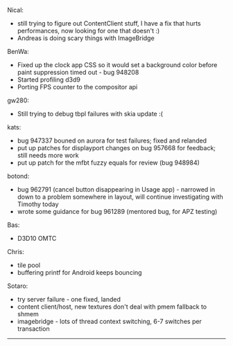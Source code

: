 Nical:
* still trying to figure out ContentClient stuff, I have a fix that hurts performances, now looking for one that doesn't :)
* Andreas is doing scary things with ImageBridge

BenWa:
* Fixed up the clock app CSS so it would set a background color before paint suppression timed out - bug 948208
* Started profiling d3d9
* Porting FPS counter to the compositor api

gw280:
* Still trying to debug tbpl failures with skia update :(



kats:
* bug 947337 bouned on aurora for test failures; fixed and relanded
* put up patches for displayport changes on bug 957668 for feedback; still needs more work
* put up patch for the mfbt fuzzy equals for review (bug 948984)

botond:
* bug 962791 (cancel button disappearing in Usage app) - narrowed in down to a problem somewhere in layout, will continue investigating with Timothy today
* wrote some guidance for bug 961289 (mentored bug, for APZ testing)

Bas:
* D3D10 OMTC

Chris:
* tile pool
* buffering printf for Android keeps bouncing

Sotaro:
* try server failure - one fixed, landed
* content client/host, new textures don't deal with pmem fallback to shmem
* imagebridge - lots of thread context switching, 6-7 switches per transaction

________________


